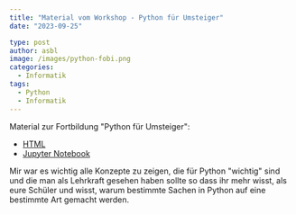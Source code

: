 ```yaml
---
title: "Material vom Workshop - Python für Umsteiger"
date: "2023-09-25"

type: post
author: asbl
image: /images/python-fobi.png
categories:
  - Informatik
tags:
  - Python
  - Informatik
---
```


Material zur Fortbildung "Python für Umsteiger":

  * [HTML](/code/notebook.html)
  * [Jupyter Notebook](/code/notebook.zip)

 Mir war es wichtig alle Konzepte zu zeigen, die für Python "wichtig" sind und die man als Lehrkraft gesehen haben sollte so dass ihr mehr wisst, als eure Schüler und wisst, warum bestimmte Sachen in Python auf eine bestimmte Art gemacht werden.


 